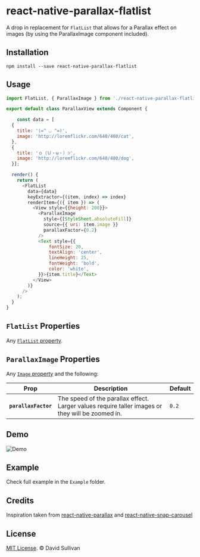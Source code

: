 # react-native-parallax-flatlist

A drop in replacement for `FlatList` that allows for a Parallax effect on images (by using the ParallaxImage component included).

## Installation

```
npm install --save react-native-parallax-flatlist
```

## Usage

```js
import FlatList, { ParallaxImage } from './react-native-parallax-flatlist';

export default class ParallaxView extends Component {

    const data = [
  {
    title: '(=^ ◡ ^=)',
    image: 'http://loremflickr.com/640/480/cat',
  },
  {
    title: 'ｏ（Ｕ・ω・）⊃',
    image: 'http://loremflickr.com/640/480/dog',
  }];

  render() {
    return (
      <FlatList
        data={data}
        keyExtractor={(item, index) => index}
        renderItem={({ item }) => (
          <View style={{height: 200}}>
            <ParallaxImage
              style={[StyleSheet.absoluteFill]}
              source={{ uri: item.image }}
              parallaxFactor={0.2}
            />
            <Text style={{
                fontSize: 20,
                textAlign: 'center',
                lineHeight: 25,
                fontWeight: 'bold',
                color: 'white',
            }}>{item.title}</Text>
          </View>
        )}
      />
    );
  }
}
```

## `FlatList` Properties

Any [`FlatList` property](http://facebook.github.io/react-native/docs/flatlist.html).

## `ParallaxImage` Properties

Any [`Image` property](http://facebook.github.io/react-native/docs/image.html) and the following:

| Prop                 | Description                                                                                      | Default |
| -------------------- | ------------------------------------------------------------------------------------------------ | ------- |
| **`parallaxFactor`** | The speed of the parallax effect. Larger values require taller images or they will be zoomed in. | `0.2`   |

## Demo

![Demo](https://github.com/davrosull/react-native-parallax-flatlist/blob/master/demo-min.gif?raw=true)

## Example

Check full example in the `Example` folder.

## Credits

Inspiration taken from [react-native-parallax](https://github.com/oblador/react-native-parallax) and [react-native-snap-carousel](https://github.com/archriss/react-native-snap-carousel)

## License

[MIT License](http://opensource.org/licenses/mit-license.html). © David Sullivan
